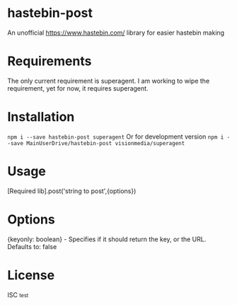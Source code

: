 # hastebin-post
An unofficial https://www.hastebin.com/ library for easier hastebin making

# Requirements
The only current requirement is superagent. I am working to wipe the requirement, yet for now, it requires superagent.

# Installation
``npm i --save hastebin-post superagent``
Or for development version
``npm i --save MainUserDrive/hastebin-post visionmedia/superagent``

# Usage
[Required lib].post('string to post',{options})

# Options
{keyonly: boolean} - Specifies if it should return the key, or the URL. Defaults to: false

# License
ISC
<small>test</small>
